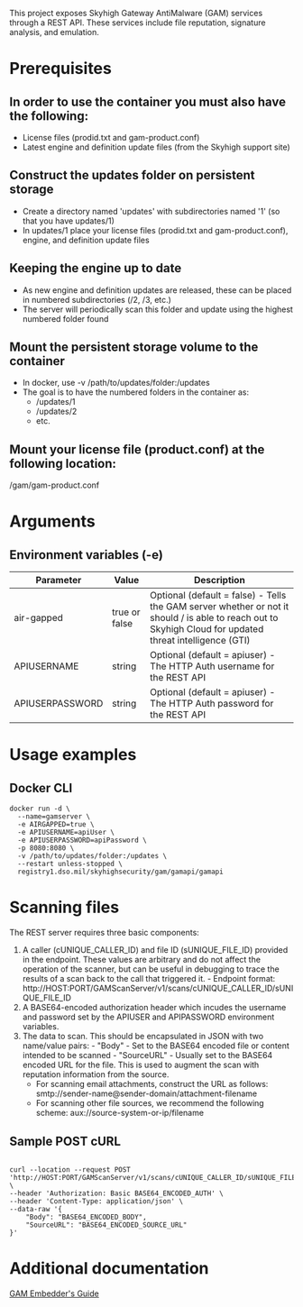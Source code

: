 
This project exposes Skyhigh Gateway AntiMalware (GAM) services through a REST API.  These services include file reputation, signature analysis, and emulation.

# Prerequisites

## In order to use the container you must also have the following:
 - License files (prodid.txt and gam-product.conf)
 - Latest engine and definition update files (from the Skyhigh support site)
 
## Construct the updates folder on persistent storage
 - Create a directory named 'updates' with subdirectories named '1' (so that you have updates/1)
 - In updates/1 place your license files (prodid.txt and gam-product.conf), engine, and definition update files

## Keeping the engine up to date
 - As new engine and definition updates are released, these can be placed in numbered subdirectories (/2, /3, etc.)
 - The server will periodically scan this folder and update using the highest numbered folder found

## Mount the persistent storage volume to the container
 - In docker, use -v /path/to/updates/folder:/updates
 - The goal is to have the numbered folders in the container as:
   - /updates/1
   - /updates/2
   - etc.

## Mount your license file (product.conf) at the following location:
  /gam/gam-product.conf

# Arguments
## Environment variables (-e)

| Parameter      | Value           | Description     |
| -------------- | --------------- | --------------- |
| air-gapped     | true or false   | Optional (default = false) - Tells the GAM server whether or not it should / is able to reach out to Skyhigh Cloud for updated threat intelligence (GTI)  |
| APIUSERNAME    | string          | Optional (default = apiuser) - The HTTP Auth username for the REST API
| APIUSERPASSWORD| string          | Optional (default = apiuser) - The HTTP Auth password for the REST API

# Usage examples

## Docker CLI

```
docker run -d \
  --name=gamserver \
  -e AIRGAPPED=true \
  -e APIUSERNAME=apiUser \
  -e APIUSERPASSWORD=apiPassword \
  -p 8080:8080 \
  -v /path/to/updates/folder:/updates \
  --restart unless-stopped \
  registry1.dso.mil/skyhighsecurity/gam/gamapi/gamapi
```

# Scanning files

The REST server requires three basic components:

  1. A caller (cUNIQUE_CALLER_ID) and file ID (sUNIQUE_FILE_ID) provided in the endpoint.  These values are arbitrary and do not affect the operation of the scanner, but can be useful in debugging to trace the results of a scan back to the call that triggered it.
    - Endpoint format: http://HOST:PORT/GAMScanServer/v1/scans/cUNIQUE_CALLER_ID/sUNIQUE_FILE_ID
  2. A BASE64-encoded authorization header which incudes the username and password set by the APIUSER and APIPASSWORD environment variables.
  3. The data to scan.  This should be encapsulated in JSON with two name/value pairs:
    - "Body" - Set to the BASE64 encoded file or content intended to be scanned
    - "SourceURL" - Usually set to the BASE64 encoded URL for the file. This is used to augment the scan with reputation information from the source.
      - For scanning email attachments, construct the URL as follows: smtp://sender-name@sender-domain/attachment-filename
      - For scanning other file sources, we recommend the following scheme: aux://source-system-or-ip/filename

## Sample POST cURL

```

curl --location --request POST 'http://HOST:PORT/GAMScanServer/v1/scans/cUNIQUE_CALLER_ID/sUNIQUE_FILE_ID' \
--header 'Authorization: Basic BASE64_ENCODED_AUTH' \
--header 'Content-Type: application/json' \
--data-raw '{
    "Body": "BASE64_ENCODED_BODY",
    "SourceURL": "BASE64_ENCODED_SOURCE_URL"
}'

```

# Additional documentation

[GAM Embedder's Guide](https://s3.amazonaws.com/gamapi.skyhighlabs.net/GAM+Embedders+Guide.pdf)
